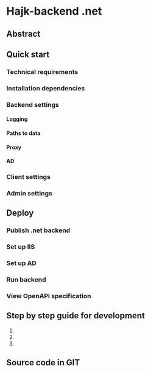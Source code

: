 # Hajk-backend .net 

## Abstract 

## Quick start 

### Technical requirements 

### Installation dependencies 

### Backend settings

#### Logging

#### Paths to data

#### Proxy

#### AD 

### Client settings

### Admin settings

## Deploy

### Publish .net backend

### Set up IIS

### Set up AD

### Run backend

### View OpenAPI specification

## Step by step guide for development

1.
2.
3.

## Source code in GIT

